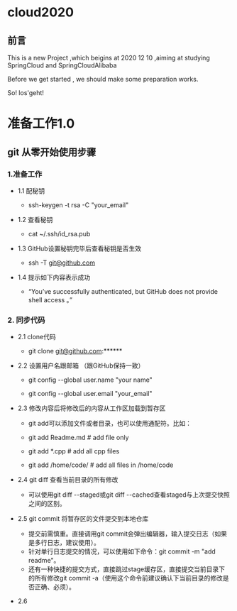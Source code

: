 # cloud2020
## 前言

This is a new Project ,which beigins at 2020 12 10 ,aiming at studying SpringCloud and SpringCloudAlibaba

Before we get started , we should make some preparation works.

So! los'geht!

# 准备工作1.0
## git 从零开始使用步骤
### 1.准备工作
+ 1.1 配秘钥
    + ssh-keygen -t rsa -C "your_email"
+ 1.2 查看秘钥
   + cat ~/.ssh/id_rsa.pub

+ 1.3 GitHub设置秘钥完毕后查看秘钥是否生效
     + ssh -T git@github.com
+ 1.4 提示如下内容表示成功
   + “You’ve successfully authenticated, but GitHub does not provide shell access 。”

### 2. 同步代码
+ 2.1 clone代码
   + git clone git@github.com:******

+ 2.2 设置用户名跟邮箱 （跟GitHub保持一致）
   + git config --global user.name "your name"

   + git config --global user.email "your_email"
+ 2.3 修改内容后将修改后的内容从工作区加载到暂存区
   + git add可以添加文件或者目录，也可以使用通配符。比如：

   +  git add Readme.md    # add file only

   +  git add *.cpp        # add all cpp files

   +  git add /home/code/  # add all files in /home/code
+ 2.4  git diff 查看当前目录的所有修改
    + 可以使用git diff --staged或git diff --cached查看staged与上次提交快照之间的区别。

      
+ 2.5 git commit 将暂存区的文件提交到本地仓库

   + 提交前需慎重。直接调用git commit会弹出编辑器，输入提交日志（如果是多行日志，建议使用）。
   + 针对单行日志提交的情况，可以使用如下命令：git commit -m "add readme"。
   + 还有一种快捷的提交方式，直接跳过stage缓存区，直接提交当前目录下的所有修改git commit -a（使用这个命令前建议确认下当前目录的修改是否正确、必须）。

+ 2.6 